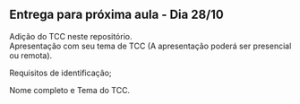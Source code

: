 ## Entrega para próxima aula - Dia 28/10    
 
Adição do TCC neste repositório.     
Apresentação com seu tema de TCC (A apresentação poderá ser presencial ou remota).    

Requisitos de identificação;

Nome completo e Tema do TCC.
